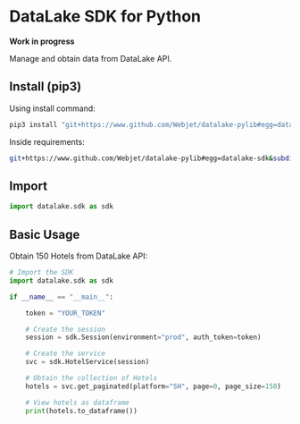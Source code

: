 # DataLake SDK for Python

**Work in progress**

Manage and obtain data from DataLake API.

## Install (pip3)

Using install command:

```bash
pip3 install "git+https://www.github.com/Webjet/datalake-pylib#egg=datalake-sdk&subdirectory=sdk"
```

Inside requirements:

```bash
git+https://www.github.com/Webjet/datalake-pylib#egg=datalake-sdk&subdirectory=sdk
```

## Import

```python
import datalake.sdk as sdk
```

## Basic Usage

Obtain 150 Hotels from DataLake API:
```python
# Import the SDK
import datalake.sdk as sdk

if __name__ == "__main__":

    token = "YOUR_TOKEN"

    # Create the session
    session = sdk.Session(environment="prod", auth_token=token)

    # Create the service
    svc = sdk.HotelService(session)

    # Obtain the collection of Hotels
    hotels = svc.get_paginated(platform="SH", page=0, page_size=150)

    # View hotels as dataframe
    print(hotels.to_dataframe())
```
